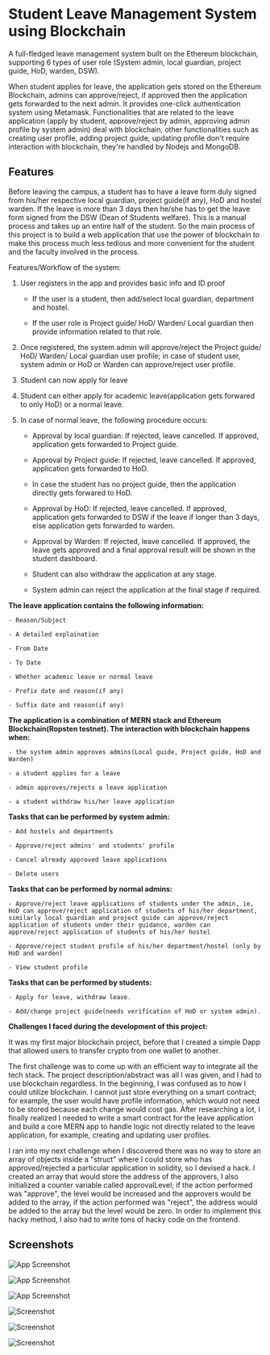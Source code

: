 # Student Leave Management System using Blockchain

A full-fledged leave management system built on the Ethereum blockchain, supporting 6 types of user role (System admin, local guardian, project guide, HoD, warden, DSW).

When student applies for leave, the application gets stored on the Ethereum Blockchain, admins can approve/reject, if approved then the application gets forwarded to the next admin. It provides one-click authentication system using Metamask. Functionalities that are related to the leave application (apply by student, approve/reject by admin, approving admin profile by system admin) deal with blockchain, other functionalities such as creating user profile, adding project guide, updating profile don't require interaction with blockchain, they're handled by Nodejs and MongoDB.


## Features

Before leaving the campus, a student has to have a leave form duly signed from his/her respective local guardian, project guide(if any), HoD and hostel warden. If the leave is more than 3 days then he/she has to get the leave form signed from the DSW (Dean of Students welfare).
This is a manual process and takes up an entire half of the student. So the main process of this project is to build a web application that use the power of blockchain to make this process much less tedious and more convenient for the student and the faculty involved in the process.

Features/Workflow of the system: 

1. User registers in the app and provides basic info and ID proof

    - If the user is a student, then add/select local guardian, department and hostel.

    - If the user role is Project guide/ HoD/ Warden/ Local guardian then provide information related to that role.

2. Once registered, the system admin will approve/reject the Project guide/ HoD/ Warden/ Local guardian user profile; in case of student user, system admin or HoD or Warden can approve/reject user profile.

3. Student can now apply for leave

4. Student can either apply for academic leave(application gets forwared to only HoD) or a normal leave.

5. In case of normal leave, the following procedure occurs:

    - Approval by local guardian: If rejected, leave cancelled. If approved, application gets forwarded to Project guide.

    - Approval by Project guide: If rejected, leave cancelled. If approved, application gets forwarded to HoD.

    - In case the student has no project guide, then the application directly gets forwared to HoD.

    - Approval by HoD: If rejected, leave cancelled. If approved, application gets forwarded to DSW if the leave if longer than 3 days, else application gets forwarded to warden.

    - Approval by Warden: If rejected, leave cancelled. If approved, the leave gets approved and a final approval result will be shown in the student dashboard.

    - Student can also withdraw the application at any stage.

    - System admin can reject the application at the final stage if required.

**The leave application contains the following information:**

    - Reason/Subject

    - A detailed explaination

    - From Date

    - To Date

    - Whether academic leave or normal leave

    - Prefix date and reason(if any)

    - Suffix date and reason(if any)

**The application is a combination of MERN stack and Ethereum Blockchain(Ropsten testnet). The interaction with blockchain happens when:**

    - the system admin approves admins(Local guide, Project guide, HoD and Warden)

    - a student applies for a leave

    - admin approves/rejects a leave application

    - a student withdraw his/her leave application

**Tasks that can be performed by system admin:**

    - Add hostels and departments

    - Approve/reject admins' and students' profile

    - Cancel already approved leave applications

    - Delete users

**Tasks that can be performed by normal admins:**

    - Approve/reject leave applications of students under the admin, ie, HoD can approve/reject application of students of his/her department, similarly local guardian and project guide can approve/reject application of students under their guidance, warden can approve/reject application of students of his/her hostel

    - Approve/reject student profile of his/her department/hostel (only by HoD and warden)

    - View student profile

**Tasks that can be performed by students:**

    - Apply for leave, withdraw leave.

    - Add/change project guide(needs verification of HoD or system admin).

 

**Challenges I faced during the development of this project:**

It was my first major blockchain project, before that I created a simple Dapp that allowed users to transfer crypto from one wallet to another.

The first challenge was to come up with an efficient way to integrate all the tech stack. The project description/abstract was all I was given, and I had to use blockchain regardless. In the beginning, I was confused as to how I could utilize blockchain. I cannot just store everything on a smart contract; for example, the user would have profile information, which would not need to be stored because each change would cost gas. After researching a lot, I finally realized I needed to write a smart contract for the leave application and build a core MERN app to handle logic not directly related to the leave application, for example, creating and updating user profiles. 

I ran into my next challenge when I discovered there was no way to store an array of objects inside a "struct" where I could store who has approved/rejected a particular application in solidity, so I devised a hack. I created an array that would store the address of the approvers, I also initialized a counter variable called approvalLevel; if the action performed was "approve", the level would be increased and the approvers would be added to the array, if the action performed was "reject", the address would be added to the array but the level would be zero. In order to implement this hacky method, I also had to write tons of hacky code on the frontend. 

## Screenshots

![App Screenshot](https://res.cloudinary.com/dmn19/image/upload/v1654191393/all-lms-min.png)

![App Screenshot](https://res.cloudinary.com/dmn19/image/upload/v1654191392/landing-lms-min.png)

![App Screenshot](https://res.cloudinary.com/dmn19/image/upload/v1654191392/auth-lms-min.png)

![Screenshot](https://res.cloudinary.com/dmn19/image/upload/v1654191393/student-dashboard-lms-min.png)

![Screenshot](https://res.cloudinary.com/dmn19/image/upload/v1654191392/apply-lms-min.png)

![Screenshot](https://res.cloudinary.com/dmn19/image/upload/v1654191392/sadm-app-lms-min.png)
